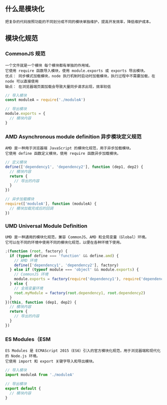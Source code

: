 ## 什么是模块化

    把复杂的代码按照功能的不同划分成不同的模块单独维护，提高开发效率，降低维护成本。

## 模块化规范

### CommonJS 规范

    一个文件就是一个模块 每个模块都有单独的作用域。
    它使用 require 函数导入模块，使用 module.exports 或 exports 导出模块。
    优点： 同步模式加载模块，node 执行机制时启动时加载模块，执行过程中不需要加载，在 node 可以直接使用
    缺点： 在浏览器端页面加载会导致大量同步请求出现，效率较低

```js
// 导入模块
const moduleA = require('./moduleA')

// 导出模块
module.exports = {
  // 模块内容
}
```

### AMD Asynchronous module definition 异步模块定义规范

    AMD 是一种用于浏览器端 JavaScript 的模块化规范，用于异步加载模块。
    它使用 define 函数定义模块，使用 require 函数异步加载模块。

```js
// 定义模块
define(['dependency1', 'dependency2'], function (dep1, dep2) {
  // 模块内容
  return {
    // 导出的内容
  }
})

// 异步加载模块
require(['moduleA'], function (moduleA) {
  // 模块加载完成后的回调
})
```

### UMD Universal Module Definition

    UMD 是一种通用的模块化规范，兼容 CommonJS、AMD 和全局变量（Global）环境。
    它可以在不同的环境中使用不同的模块化规范，以便在各种环境下使用。

```js
;(function (root, factory) {
  if (typeof define === 'function' && define.amd) {
    // AMD 环境
    define(['dependency1', 'dependency2'], factory)
  } else if (typeof module === 'object' && module.exports) {
    // CommonJS 环境
    module.exports = factory(require('dependency1'), require('dependency2'))
  } else {
    // 全局变量环境
    root.myModule = factory(root.dependency1, root.dependency2)
  }
})(this, function (dep1, dep2) {
  // 模块内容
  return {
    // 导出的内容
  }
})
```

### ES Modules（ESM

    ES Modules 是 ECMAScript 2015（ES6）引入的官方模块化规范，用于浏览器端和现代化的 Node.js 环境。
    它使用 import 和 export 关键字导入和导出模块。

```js
// 导入模块
import moduleA from './moduleA'

// 导出模块
export default {
  // 模块内容
}
```
